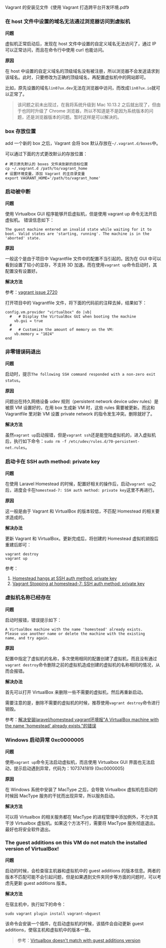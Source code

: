 
Vagrant 的安装见文件《使用 Vagrant 打造跨平台开发环境.pdf》

### 在 host 文件中设置的域名无法通过浏览器访问到虚拟机

**问题**

虚拟机正常启动后，发现在 host 文件中设置的自定义域名无法访问了，通过 IP 可以正常访问，而且在命令行中使用 curl 也能访问。

**原因**

在 host 中设置的自定义域名的顶级域名没有被注册，所以浏览器不会发送请求到该域名。此时，只要修改为正确的顶级域名，再配置虚拟机中的网站即可。

比如，原先设置的域名`lin07ux.dev`无法在浏览器中访问，而改成`lin07ux.io`就可以正常了。

> 该问题之前未出现过，在我将系统升级到 Mac 10.13.2 之后就出现了，但由于也同时升级了 Chrome 浏览器，所以不知道是不是因为系统版本的问题，还是浏览器版本的问题。暂时这样是可以解决的。

### box 存放位置

add 一个新的 box 之后，Vagrant 会将 box 默认存放在`~/.vagrant.d/boxes`中。

可以通过下面的方式更改默认的存放位置：

```shell
# 拷贝原先默认的 boxes 文件夹到新的目标位置
cp ~/.vagrant.d /path/to/vagrant_home
# 设置环境变量，添加 Vagrant 的主目录变量
export VAGRANT_HOME='/path/to/vagrant_home'
```

### 启动被中断

**问题**

使用 Virtualbox GUI 程序能够开启虚拟机，但是使用 vagrant up 命令无法开启虚拟机。
错误信息如下：

```
The guest machine entered an invalid state while waiting for it to boot. Valid states are 'starting, running'. The machine is in the 'aborted' state.
```

**原因**

一般这个是由于项目中 Vagrantfile 文件中的配置不当引起的。因为在 GUI 中可以看到设置了较小的显存，不支持 3D 加速。而在使用`vagrant up`命令启动时，其配置没有设置好。

**解决方法**

参考：[vagrant issue 2720](https://github.com/mitchellh/vagrant/issues/2720)

打开项目中的 Vagrantfile 文件，将下面的代码前的注释去掉，结果如下：

```shell
config.vm.provider "virtualbox" do |vb|
  #   # Display the VirtualBox GUI when booting the machine
    vb.gui = true
  #
  #   # Customize the amount of memory on the VM:
    vb.memory = "1024"
end
```

### 非零错误码退出

**问题**

启动时，提示`The following SSH command responded with a non-zero exit status`。

**原因**

问题出在持久网络设备 udev 规则（persistent network device udev rules）是被原 VM 设置好的，在用 box 生成新 VM 时，这些 rules 需要被更新。而这和 Vagrantfile 里对新 VM 设置 private network 的指令发生冲突。删除就好了。

**解决方法**

虽然`vagrant up`启动报错，但是`vagrant ssh`还是能登陆虚拟机的，进入虚拟机后，执行如下命令：`sudo rm -f /etc/udev/rules.d/70-persistent-net.rules`。

### 启动卡在 SSH auth method: private key

**问题**

在使用 Laravel Homestead 的时候，配置好相关的操作后，启动`vagrant up`之后，进度会卡在`homestead-7: SSH auth method: private key`这里不再进行。

**原因**

这一般是由于 Vagrant 和 VirtualBox 的版本较低，不匹配 Homestead 的相关要求造成的。

**解决办法**

更新 Vagrant 和 VirtualBox。更新完成后，将创建的 Homestead 虚拟机销毁后重建后即可：

```shell
vagrant destroy
vagrant up
```

参考：

1. [Homestead hangs at SSH auth method: private key](https://laracasts.com/discuss/channels/laravel/homestead-hangs-at-ssh-auth-method-private-key)
2. [Vagrant Stopping at homestead-7: SSH auth method: private key](https://laracasts.com/discuss/channels/servers/vagrant-stopping-at-homestead-7-ssh-auth-method-private-key)

### 虚拟机名称已经存在

**问题**

启动时报错，错误提示如下：

```
A VirtualBox machine with the name 'homestead' already exists.
Please use another name or delete the machine with the existing
name, and try again.
```

**原因**

配置中指定了虚拟机的名称，多次使用相同的配置创建了虚拟机，而且没有通过`vagrant destroy`命令删除之前的虚拟机造成创建的虚拟机的名称相同的情况，从而会报错。

**解决办法**

首先可以打开 VirtualBox 来删除一些不需要的虚拟机，然后再重新启动。

需要注意的是，删除不需要的虚拟机的时候，推荐使用`vagrant destroy`命令进行销毁。

参考：[解决安装laravel/homestead vagrant环境报"A VirtualBox machine with the name 'homestead' already exists."的错误](http://www.cnblogs.com/huangye-dream/p/4604973.html)

### Windows 启动异常 0xc0000005

**问题**

使用`vagrant up`命令无法启动虚拟机，而且使用 Virtualbox GUI 界面也无法启动，提示启动遇到异常，代码为：1073741819 (0xc0000005)

**原因**

在 Windows 系统中安装了 MacType 之后，会导致 Virtualbox 虚拟机在启动的时候因 MacType 服务的干扰而出现异常，所以服务启动。

**解决方法**

可以将 Virtualbox 的相关服务都在 MacType 的进程管理中添加例外，不允许其干涉 Virtualbox 虚拟机。如果这个方法不行，需要将 MacType 服务彻底退出。最好也将安全软件退出。


### The guest additions on this VM do not match the installed version of VirtualBox!


**问题**

启动的时候，会检查宿主机器和虚拟机中的 guest additions 的版本信息。两者的版本不匹配可能不会引起问题，但是如果遇到文件夹同步等方面的问题时，可以考虑先更新 guest additions 版本。

**解决方法**

在宿主机中，执行如下的命令：

```shell
sudo vagrant plugin install vagrant-vbguest
```

该命令会安装一个插件，在启动虚拟机的时候，该插件会自动更新 guest additions，使宿主机和虚拟机中的版本一致。

> 参考：[Virtualbox doesn't match with guest additions version](https://askubuntu.com/questions/649734/virtualbox-doesnt-match-with-guest-additions-version)


